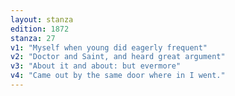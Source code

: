 ```yaml
---
layout: stanza
edition: 1872
stanza: 27
v1: "Myself when young did eagerly frequent"
v2: "Doctor and Saint, and heard great argument"
v3: "About it and about: but evermore"
v4: "Came out by the same door where in I went."
---
```

